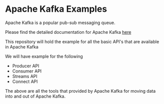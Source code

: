 # Apache Kafka Examples

Apache Kafka is a popular pub-sub messaging queue.

Please find the detailed documentation for Apache Kafka [here](https://kafka.apache.org/)

This repository will hold the example for all the basic API's that are available in Apache Kafka

We will have example for the following

* Producer API
* Consumer API
* Streams API
* Connect API

The above are all the tools that provided by Apache Kafka for moving data into and out of Apache Kafka.




